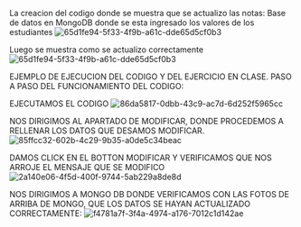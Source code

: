 La creacion del codigo donde se muestra que se actualizo las notas:
Base de datos en MongoDB donde se esta ingresado los valores de los estudiantes
![65d1fe94-5f33-4f9b-a61c-dde65d5cf0b3](https://github.com/AnthonyHaro/notas/assets/150806786/60780b5c-0afd-497e-acd6-e598ee49f939)

Luego se muestra como se actualizo correctamente 
![65d1fe94-5f33-4f9b-a61c-dde65d5cf0b3](https://github.com/AnthonyHaro/notas/assets/150806786/d2826a57-0627-4392-9843-9fe2a707587d)

EJEMPLO DE EJECUCION DEL CODIGO Y DEL EJERCICIO EN CLASE.
PASO A PASO DEL FUNCIONAMIENTO DEL CODIGO:

EJECUTAMOS EL CODIGO
![86da5817-0dbb-43c9-ac7d-6d252f5965cc](https://github.com/AnthonyHaro/notas/assets/150806786/c31f0b95-cfd2-4382-bd28-e388c9f120b4)

NOS DIRIGIMOS AL APARTADO DE MODIFICAR, DONDE PROCEDEMOS A RELLENAR LOS DATOS QUE DESAMOS MODIFICAR.
![85ffcc32-602b-4c29-9b35-a0de5c34beac](https://github.com/AnthonyHaro/notas/assets/150806786/48d64308-7bd0-4a92-be8f-4daa36291f89)

DAMOS CLICK EN EL BOTTON MODIFICAR Y VERIFICAMOS QUE NOS ARROJE EL MENSAJE QUE SE MODIFICO
![2a140e06-4f5d-400f-9744-5ab229a8de8d](https://github.com/AnthonyHaro/notas/assets/150806786/a3c45a03-e3fe-4959-b397-8137f9dccd15)

NOS DIRIGIMOS A MONGO DB DONDE VERIFICAMOS CON LAS FOTOS DE ARRIBA DE MONGO, QUE LOS DATOS SE HAYAN ACTUALIZADO CORRECTAMENTE:
![f4781a7f-3f4a-4974-a176-7012c1d142ae](https://github.com/AnthonyHaro/notas/assets/150806786/7927ac23-61a7-4eb7-9400-ae97b0d11268)
